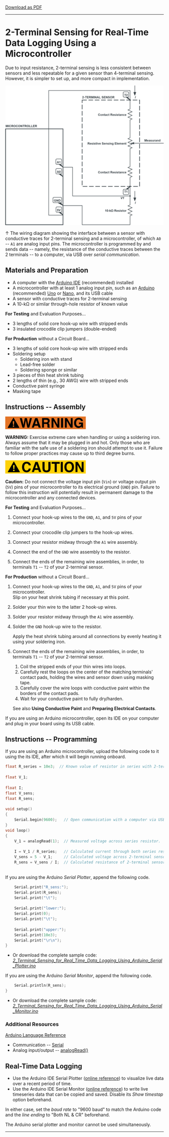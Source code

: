 [Download as PDF](https://raw.githubusercontent.com/keeganmjgreen/3D-Printed-Sensors-Development-Platform/main/pdf/2-Terminal-Sensing-for-Real-Time-Data-Logging-Using-a-Microcontroller.pdf)

----

# 2-Terminal Sensing for Real-Time Data Logging Using a Microcontroller

Due to input resistance, 2-terminal sensing is less consistent between sensors and less repeatable for a given sensor than 4-terminal sensing. However, it is simpler to set up, and more compact in implementation.

<img src="https://raw.githubusercontent.com/keeganmjgreen/3D-Printed-Sensors-Development-Platform/main/img/2-Terminal-Sensing-for-Real-Time-Data-Logging-Using-a-Microcontroller.png" style="zoom:50%;" /> 

$\uparrow$ The wiring diagram showing the interface between a sensor with conductive traces for 2-terminal sensing and a microcontroller, of which `A0` -- `A1` are analog input pins. The microcontroller is programmed by and sends data -- namely, the resistance of the conductive traces between the 2 terminals -- to a computer, via USB over *serial communication*.

## Materials and Preparation

 -  A computer with the [Arduino IDE](https://www.arduino.cc/en/Guide/Environment) (recommended) installed
 -  A microcontroller with at least 1 analog input pin, such as an [Arduino](https://www.arduino.cc/en/Main/Products) (recommended) [Uno](https://www.arduino.cc/en/Main/arduinoBoardUno&gt) or [Nano](https://www.arduino.cc/en/pmwiki.php?n=Main/ArduinoBoardNano), and its USB cable
 -  A sensor with conductive traces for 2-terminal sensing
 -  A 10-kΩ or similar through-hole resistor of known value

**For Testing** and Evaluation Purposes...

 -  3 lengths of solid core hook-up wire with stripped ends
 -  3 insulated crocodile clip jumpers (double-ended)

**For Production** without a Circuit Board...

 -  3 lengths of solid core hook-up wire with stripped ends
 -  Soldering setup
     -  Soldering iron with stand
     -  Lead-free solder
     -  Soldering sponge or similar
 -  3 pieces of thin heat shrink tubing
 -  2 lengths of thin (e.g., 30 AWG) wire with stripped ends
 -  Conductive paint syringe
 -  Masking tape

## Instructions -- Assembly

<img src="https://raw.githubusercontent.com/keeganmjgreen/3D-Printed-Sensors-Development-Platform/main/img/Safety/ANSI_Warning_Header_-_1998.svg" alt="Warning" style="zoom:25%;" /> 

**WARNING:** Exercise extreme care when handling or using a soldering iron. Always assume that it may be plugged in and hot. Only those who are familiar with the safe use of a soldering iron should attempt to use it. Failure to follow proper practices may cause up to third degree burns.	

<img src="https://raw.githubusercontent.com/keeganmjgreen/3D-Printed-Sensors-Development-Platform/main/img/Safety/ANSI_Caution_Header_-_1998.svg" alt="Caution" style="zoom:25%;" /> 

**Caution:** Do not connect the voltage input pin (`Vin`) or voltage output pin (`5V`) pins of your microcontroller to its electrical ground (`GND`) pin. Failure to follow this instruction will potentially result in permanent damage to the microcontroller and any connected devices.

**For Testing** and Evaluation Purposes...

 1. Connect your hook-up wires to the `GND`, `A1`, and `5V` pins of your microcontroller.
    
 2. Connect your crocodile clip jumpers to the hook-up wires.
    
 3. Connect your resistor midway through the `A1` wire assembly.
    
 4. Connect the end of the `GND` wire assembly to the resistor.
    
 5. Connect the ends of the remaining wire assemblies, in order, to terminals `T1` -- `T2` of your 2-terminal sensor.

**For Production** without a Circuit Board...

 1. Connect your hook-up wires to the `GND`, `A1`, and `5V` pins of your microcontroller. \
    Slip on your heat shrink tubing if necessary at this point.
    
 2. Solder your thin wire to the latter 2 hook-up wires.
    
 3. Solder your resistor midway through the `A1` wire assembly.
    
 4. Solder the `GND` hook-up wire to the resistor.
    
    Apply the heat shrink tubing around all connections by evenly heating it using your soldering iron.
    
 5. Connect the ends of the remaining wire assemblies, in order, to terminals `T1` -- `T2` of your 2-terminal sensor.
    
     1. Coil the stripped ends of your thin wires into loops.
     2. Carefully rest the loops on the center of the matching terminals' contact pads, holding the wires and sensor down using masking tape.
     3. Carefully cover the wire loops with conductive paint within the borders of the contact pads.
     4. Wait for your conductive paint to fully dry/harden.
    
    See also **Using Conductive Paint** and **Preparing Electrical Contacts**.

If you are using an Arduino microcontroller, open its IDE on your computer and plug in your board using its USB cable.

## Instructions -- Programming

If you are using an Arduino microcontroller, upload the following code to it using the its IDE, after which it will begin running onboard.

``` c++
float R_series = 10e3;  // Known value of resistor in series with 2-terminal sensor.

float V_1;

float I;
float V_sens;
float R_sens;

void setup()
{
    Serial.begin(9600);   // Open communication with a computer via USB or with another device via UART.
}
void loop()
{
    V_1 = analogRead(1);  // Measured voltage across series resistor.
    
    I = V_1 / R_series;   // Calculated current through both series resistor and 2-terminal sensor.
    V_sens = 5 - V_1;     // Calculated voltage across 2-terminal sensor.
    R_sens = V_sens / I;  // Calculated resistance of 2-terminal sensor.
        
```

If you are using the Arduino *Serial Plotter*, append the following code.

``` c++
    Serial.print("R_sens:");
    Serial.print(R_sens);
    Serial.print("\t");
    
    Serial.print("lower:");
    Serial.print(0);
    Serial.print("\t");
    
    Serial.print("upper:");
    Serial.print(10e3);
    Serial.print("\r\n");
}
```

 -  Or download the complete sample code: [*2_Terminal_Sensing_for_Real_Time_Data_Logging_Using_Arduino_Serial_Plotter.ino*](https://raw.githubusercontent.com/keeganmjgreen/3D-Printed-Sensors-Development-Platform/main/2_Terminal_Sensing_for_Real_Time_Data_Logging_Using_Arduino_Serial_Plotter.ino)

If you are using the Arduino *Serial Monitor*, append the following code.

``` c++
    Serial.println(R_sens);
}
```

 -  Or download the complete sample code: [*2_Terminal_Sensing_for_Real_Time_Data_Logging_Using_Arduino_Serial_Monitor.ino*](https://raw.githubusercontent.com/keeganmjgreen/3D-Printed-Sensors-Development-Platform/main/2_Terminal_Sensing_for_Real_Time_Data_Logging_Using_Arduino_Serial_Monitor.ino)

### Additional Resources

[Arduino Language Reference](https://www.arduino.cc/reference/)

 -  Communication -- [Serial](https://www.arduino.cc/reference/en/language/functions/communication/serial/)
 -  Analog input/output -- [analogRead()](https://www.arduino.cc/reference/en/language/functions/analog-io/analogread/)

## Real-Time Data Logging

 -  Use the Arduino IDE Serial Plotter ([online reference](https://arduinogetstarted.com/tutorials/arduino-serial-plotter)) to visualize live data over a recent period of time.
 -  Use the Arduino IDE Serial Monitor ([online reference](https://arduinogetstarted.com/tutorials/arduino-serial-monitor)) to write live timeseries data that can be copied and saved. Disable its *Show timestap* option beforehand.

In either case, set the *baud rate* to "9600 baud" to match the Arduino code and the *line ending* to "Both NL & CR" beforehand.

The Arduino serial plotter and monitor cannot be used simultaneously.

----
